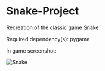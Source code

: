 # Snake-Project
Recreation of the classic game Snake

Required dependency(s): pygame

In game screenshot:

![Snake](https://user-images.githubusercontent.com/99571020/156907805-dda3e254-0c77-455b-98a0-cfee7f548c7f.png)
